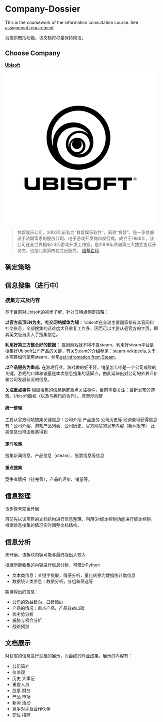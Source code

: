 # Company-Dossier

This is the coursework of the information consultation course. See [assignment requirement](  /Company%20Dossier%20Building.md)

为提供概括功能，该文档将尽量保持简洁。

## Choose Company

**[Ubisoft](http://www.ubisoft.com)**

![Ubisoft Logo](src/ubisoftlogo.png)

> 育碧娱乐公司，2003年前名为“育碧娱乐软件”，简称“育碧”，是一家总部设于法国雷恩的股份公司、电子游戏开发商和发行商，成立于1986年。该公司在全世界拥有23间游戏开发工作室，是2008年欧洲第三大独立游戏开发商，也是北美第四独立出版商。 [维基百科](https://zh.wikipedia.org/zh-cn/%E8%82%B2%E7%A2%A7)

## 确定策略


## 信息搜集（进行中）

### 搜集方式及内容

基于目前对Ubisoft的初步了解，针对其特点制定策略：

**以官方首页EN为主，社交网络媒体为辅：** Ubisoft在全球主要国家都有其官网和社交账号，全部搜集的话难度大且重复工作多，因而可以主要从最官方的主页，即其英文版首页入手搜集信息。

**利用好第三方整合好的数据：** 提到游戏就不得不提steam，利用好steam平台是搜集好Ubisoft公司产品的关键，有关Steam的介绍参见：[steam-wikipedia](https://zh.wikipedia.org/zh-cn/Steam),关于本项目如何使用steam，参见[get infromation from Steam](/get%20information%20from%20Steam.md)。

**以产品服务为重点:** 在游戏行业，游戏做的好不好，销量怎么样是一个公司成败的关键。游戏的口碑和销量是本次信息搜集的落脚点，由此延伸出对公司的外界评价和公司发展状况的信息。

**关注重点事件** 根据搜集的信息确定重点关注事件，目前需要关注：最新发布的游戏、Ubisoft股权（以及与腾讯的合作）。*页面待创建*

#### 统一整理

主要从官方网站搜集关键信息：公司介绍 产品服务 公司历史等
经调查可获得信息有：公司介绍、游戏产品列表、公司历史、官方网站的发布内容（新闻发布）
此类信息也可由维基得到

#### 定时收集

搜集新闻信息、产品信息（steam）、股票信息等信息

#### 重点搜集

竞争者情报（待完善），产品的评价、销量等。

## 信息整理

该步骤未完全开展

目前先以该项目的文档结构进行信息整理，利用Git版本控制功能进行版本控制。根据信息搜集的情况实时调整文档结构。

## 信息分析

未开展，该板块内容可能与最终版出入较大

根据所能收集的内容进行信息分析，可借助Python

- 文本类信息：关键字提取，情感分析，量化转换为数据统计类信息
- 数据统计类信息：数据分析，分组和筛选等

期待得出的信息：

- 公司的效益趋向、口碑趋向
- 产品的情况：重点产品、产品效益口碑
- 优劣势分析
- 威胁与机会分析
- 战略预测

## 文档展示

对获取的信息进行文档的展示，为最终的作业成果。展示的内容有：

- 公司简介
- 价值观
- 历史 大事记
- 重要人员
- 股票 财务
- 产品 市场
- 新闻 活动
- 竞争对手及合作伙伴
- 职位 招聘
